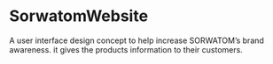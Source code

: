 # SorwatomWebsite

A user interface design concept to help
increase SORWATOM’s brand awareness. it gives the
products information to their customers.
